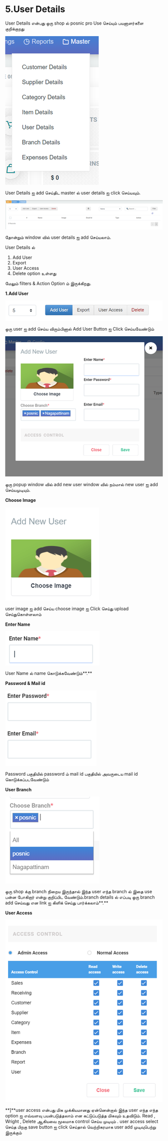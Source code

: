 # 5.User Details

User Details என்பது ஒரு shop ல் posnic pro Use செய்யும் பயனாளர்களை குறிக்குறது

![](../.gitbook/assets/user-details.png)

User Details ஐ add செய்திட master ல் user details ஐ click செய்யவும்.

![](../.gitbook/assets/user-main.png)

தோன்றும் window வில் user details ஐ add செய்யலாம்.

User Details ல்

1. Add User
2. Export 
3. User Access
4. Delete option உள்ளது

மேலும் filters & Action Option ம் இருக்கிறது.

**1.Add User**

![](../.gitbook/assets/add-user.png)

ஒரு user ஐ add செய்ய விரும்பினால் Add User Button ஐ Click செய்யவேண்டும்

![](../.gitbook/assets/add-new-user-pop-up.png)

ஒரு popup window வில் add new user window வில் நம்மால் new user ஐ add செய்யமுடியும்.

**Choose Image**

![](../.gitbook/assets/user-image.png)

user image ஐ add செய்ய choose image ஐ Click செய்து upload செய்துகொள்ளலாம்

**Enter Name**

![](../.gitbook/assets/enter-name.png)

User Name ல் name கொடுக்கவேண்டும்**.**

**Password & Mail id**

![](../.gitbook/assets/pass-and-mail.png)

Password பகுதியில் password ம் mail id பகுதியில் அவருடைய mail id கொடுக்கப்படவேண்டும்

**User Branch** 

![](../.gitbook/assets/user-branch.png)

ஒரு shop க்கு branch நிறைய இருந்தால் இந்த user எந்த branch ல் இதை use பன்ன போகிறார் என்று குறிப்பிட வேண்டும்.branch details ல் எப்படி ஒரு branch add செய்வது என link ஐ கிளிக் செய்து பார்க்கலாம்**.**

**User Access**

![](../.gitbook/assets/access-conrol.png)

**\]**user access என்பது மிக முக்கியமானது ஏன்னென்றால் இந்த user எந்த எந்த option ஐ எவ்வளவு பயன்படுத்தலாம் என கட்டுப்படுத்த மிகவும் உதவிடும். Read , Wright , Delete ஆகியவை மூலமாக control செய்ய முடியும் . user access select செய்த பிறகு save button ஐ click செய்தால் வெற்றிகரமாக user add முடிவுபெற்று இருக்கும்



